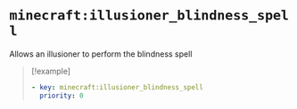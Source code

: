 # `minecraft:illusioner_blindness_spell`

Allows an illusioner to perform the blindness spell

> [!example]
> ```yaml
> - key: minecraft:illusioner_blindness_spell
>   priority: 0
> ```
